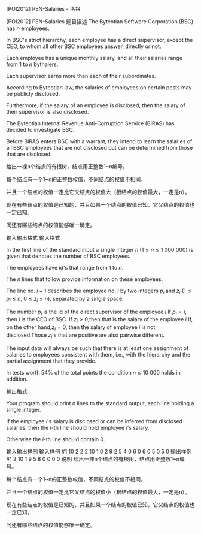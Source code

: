 



[POI2012] PEN-Salaries - 洛谷














[POI2012] PEN-Salaries
题目描述
The Byteotian Software Corporation (BSC) has $n$ employees.

In BSC's strict hierarchy, each employee has a direct supervisor, except the CEO, to whom all other BSC employees answer, directly or not.

Each employee has a unique monthly salary, and all their salaries range from 1 to $n$ bythalers.

Each supervisor earns more than each of their subordinates.

According to Byteotian law, the salaries of employees on certain posts may be publicly disclosed.

Furthermore, if the salary of an employee is disclosed, then the salary of their supervisor is also disclosed.

The Byteotian Internal Revenue Anti-Corruption Service (BIRAS) has decided to investigate BSC.

Before BIRAS enters BSC with a warrant, they intend to learn the salaries of all BSC employees    that are not disclosed but can be determined from those that are disclosed.

给出一棵n个结点的有根树，结点用正整数1~n编号。

每个结点有一个1~n的正整数权值，不同结点的权值不相同，

并且一个结点的权值一定比它父结点的权值大（根结点的权值最大，一定是n）。

现在有些结点的权值是已知的，并且如果一个结点的权值已知，它父结点的权值也一定已知。

问还有哪些结点的权值能够唯一确定。

输入输出格式
输入格式

In the first line of the standard input a single integer $n$ ($1\le n\le 1\ 000\ 000$) is given that denotes the number of BSC employees.

The employees have id's that range from 1 to $n$.

The $n$ lines that follow provide information on these employees.

The line no. $i+1$ describes the employee no. $i$ by two integers $p_i$ and $z_i$ ($1\le p_i\le n$, $0\le z_i\le n$), separated by a single space.

The number $p_i$ is the id of the direct supervisor of the employee $i$.If $p_i=i$, then $i$ is the CEO of BSC. If $z_i>0$,then that is the salary of the employee $i$.If, on the other hand,$z_i=0$, then the salary of employee $i$ is not disclosed.Those $z_i$'s that are positive are also pairwise different.

The input data will always be such that there is at least one assignment of salaries to employees consistent with them, i.e., with the hierarchy and the partial assignment that they provide.

In tests worth 54% of the total points the condition $n\le 10\ 000$  holds in addition.

输出格式

Your program should print $n$ lines to the standard output, each line holding a single integer.

If the employee $i$'s salary is disclosed or can be inferred from disclosed salaries, then the $i$-th line should hold employee $i$'s salary.

Otherwise the $i$-th line should contain $0$.

输入输出样例
输入样例 #1
10
2 2
2 10
1 0
2 9
2 5
4 0
6 0
6 0
5 0
5 0
输出样例 #1
2
10
1
9
5
8
0
0
0
0
说明
给出一棵n个结点的有根树，结点用正整数1~n编号。

每个结点有一个1~n的正整数权值，不同结点的权值不相同，

并且一个结点的权值一定比它父结点的权值小（根结点的权值最大，一定是n）。

现在有些结点的权值是已知的，并且如果一个结点的权值已知，它父结点的权值也一定已知。

问还有哪些结点的权值能够唯一确定。







